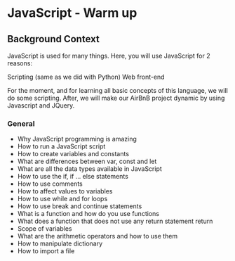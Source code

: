 # JavaScript - Warm up

## Background Context

JavaScript is used for many things. Here, you will use JavaScript for 2 reasons:

Scripting (same as we did with Python)
Web front-end

For the moment, and for learning all basic concepts of this language, we will do some scripting. After, we will make our AirBnB project dynamic by using Javascript and JQuery.

### General

- Why JavaScript programming is amazing
- How to run a JavaScript script
- How to create variables and constants
- What are differences between var, const and let
- What are all the data types available in JavaScript
- How to use the if, if ... else statements
- How to use comments
- How to affect values to variables
- How to use while and for loops
- How to use break and continue statements
- What is a function and how do you use functions
- What does a function that does not use any return statement return
- Scope of variables
- What are the arithmetic operators and how to use them
- How to manipulate dictionary
- How to import a file
